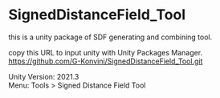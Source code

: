 # SignedDistanceField_Tool
this is a unity package of SDF generating and combining tool.

copy this URL to input unity with Unity Packages Manager.\
https://github.com/G-Konvini/SignedDistanceField_Tool.git

Unity Version: 2021.3\
Menu: Tools > Signed Distance Field Tool